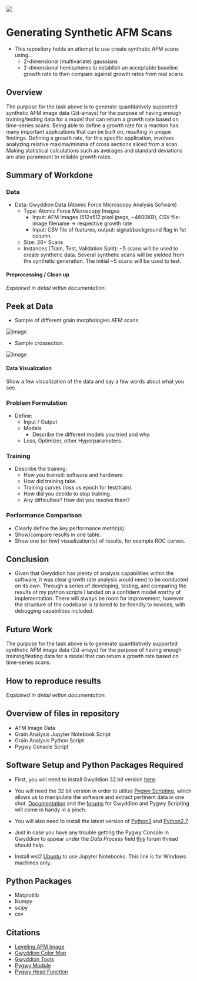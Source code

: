 ![](https://user-images.githubusercontent.com/89792487/208189079-d4fc4d67-01bc-4397-891e-52f05330eb12.png)

# Generating Synthetic AFM Scans 

* This repository holds an attempt to use create synthetic AFM scans using... 
  * 2-dimensional (multivariate) gaussians
  * 2-dimensional hemispheres
to establish an acceptable baseline growth rate to then compare against growth rates from real scans. 

## Overview

The purpose for the task above is to generate quantitatively supported synthetic AFM image data (2d-arrays) for the purpose of having enough training/testing data for a model that can return a growth rate based on time-series scans. Being able to define a growth rate for a reaction has many important applications that can be built on, resulting in unique findings. Defining a growth rate, for this specific application, involves analyzing relative maxima/minima of cross sections sliced from a scan. Making statistical calculations such as averages and standard deviations are also paramount to reliable growth rates.

## Summary of Workdone
### Data

* Data: Gwyddion Data (Atomic Force Microscopy Analysis Sofware)
  * Type: Atomic Force Microscopy Images
    * Input: AFM Images (512x512 pixel jpegs, ~4600KB), CSV file: image filename -> respective growth rate
    * Input: CSV file of features, output: signal/background flag in 1st column.
  * Size: 20+ Scans
  * Instances (Train, Test, Validation Split): ~5 scans will be used to create synthetic data. Several synthetic scans will be yielded from the synthetic generation.  The initial ~5 scans will be used to test.

#### Preprocessing / Clean up

*Explained in detail within documentation.*

## Peek at Data

* Sample of different grain morphologies AFM scans.


![image](https://user-images.githubusercontent.com/89792487/235526891-1a261fdc-9716-4b97-9bfe-bd2055f0b2f5.png)

* Sample crossection.


![image](https://user-images.githubusercontent.com/89792487/212432672-36cc6c40-362b-4877-9783-e73c8fdedfa6.png)

#### Data Visualization

Show a few visualization of the data and say a few words about what you see.

### Problem Formulation

* Define:
  * Input / Output
  * Models
    * Describe the different models you tried and why.
  * Loss, Optimizer, other Hyperparameters.

### Training

* Describe the training:
  * How you trained: software and hardware.
  * How did training take.
  * Training curves (loss vs epoch for test/train).
  * How did you decide to stop training.
  * Any difficulties? How did you resolve them?

### Performance Comparison

* Clearly define the key performance metric(s).
* Show/compare results in one table.
* Show one (or few) visualization(s) of results, for example ROC curves.

## Conclusion

* Given that Gwyddion has plenty of analysis capabilities within the software, it was clear growth rate analysis would need to be conducted on its own. Through a series of developing, testing, and comparing the results of my python scripts I landed on a confident model worthy of implementation. There will always be room for improvement, however the structure of the codebase is tailored to be friendly to novices, with debugging capabilities included.

## Future Work

The purpose for the task above is to generate quantitatively supported synthetic AFM image data (2d-arrays) for the purpose of having enough training/testing data for a model that can return a growth rate based on time-series scans.

## How to reproduce results

*Explained in detail within documentation.*

## Overview of files in repository

* AFM Image Data
* Grain Analysis Jupyter Notebook Script
* Grain Analysis Python Script
* Pygwy Console Script

## Software Setup and Python Packages Required

* First, you will need to install Gwyddion 32 bit version [here](https://sourceforge.net/projects/gwyddion/files/gwyddion/2.62/Gwyddion-2.62.win32.exe/download).

* You will need the 32 bit version in order to utilize [Pygwy Scripting](http://gwyddion.net/documentation/user-guide-en/pygwy.html), which allows us to manipulate the software and extract pertinent data in one shot.
[Documentation](http://gwyddion.net/documentation/head/pygwy/) and the [forums](https://sourceforge.net/p/gwyddion/discussion/) for Gwyddion and Pygwy Scripting will come in handy in a pinch.

* You will also need to install the latest version of [Python3](https://www.python.org/downloads/) and [Python2.7](https://www.python.org/downloads/release/python-2718/)

* Just in case you have any trouble getting the Pygwy Console in Gwyddion to appear under the *Data Process* field [this](https://sourceforge.net/p/gwyddion/discussion/pygwy/thread/75317bfd11/) forum thread should help.

* Install wsl2 [Ubuntu](https://ubuntu.com/tutorials/install-ubuntu-on-wsl2-on-windows-10#2-install-wsl) to use Jupyter Notebooks. This link is for Windows machines only.

## Python Packages

* Matplotlib
* Numpy
* scipy
* csv

## Citations

* [Leveling AFM Image](http://gwyddion.net/documentation/user-guide-en/leveling-and-background.html)
* [Gwyddion Color Map](http://gwyddion.net/documentation/user-guide-en/color-map.html)
* [Gwyddion Tools](http://gwyddion.net/documentation/user-guide-en/tools.html)
* [Pygwy Module](http://gwyddion.net/documentation/user-guide-en/pygwy.html)
* [Pygwy Head Function](http://gwyddion.net/documentation/head/pygwy/)






